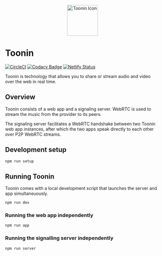 <p align="center">
  <a href="https://www.toonin.ml" target="_blank">
    <img alt="Toonin Icon" width="100" src="https://github.com/grey-software/toonin/raw/master/assets/icon.png">
  </a>
</p>

# Toonin

[![CircleCI](https://circleci.com/gh/grey-software/toonin/tree/master.svg?style=svg)](https://circleci.com/gh/grey-software/toonin/tree/master) [![Codacy Badge](https://api.codacy.com/project/badge/Grade/d7e992618c424b9a8f1604bf7bb00403)](https://www.codacy.com/gh/grey-software/toonin?utm_source=github.com&amp;utm_medium=referral&amp;utm_content=grey-software/toonin&amp;utm_campaign=Badge_Grade) [![Netlify Status](https://api.netlify.com/api/v1/badges/fc6849cb-e7ae-4de9-be09-660d51342bf6/deploy-status)](https://app.netlify.com/sites/toonin/deploys)

Toonin is technology that allows you to share or stream audio and video over the web in real time. 

## Overview

Toonin consists of a web app and a signaling server. WebRTC is used to stream the music from the provider to its peers. 

The signaling server facilitates a WebRTC handshake between two Toonin web app instances, after which the two apps speak directly to each other over P2P WebRTC streams.


## Development setup

```sh
npm run setup
```

## Running Toonin

Toonin comes with a local development script that launches the server and app simultaneuously.  

```sh 
npm run dev
```

### Running the web app independently
```sh
npm run app
```

### Running the signalling server independently
```sh
npm run server
```
